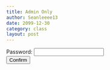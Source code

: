 ```yaml
---
title: Admin Only
author: Seanleeee13
date: 2099-12-30
category: class
layout: post
---
```


<form>
Password: <input id="password" type="password" id="password"><br>
<input type="button" value="Confirm" id="confirm">
</form>
<div id="div"></div>

<script type="text/javascript">
  var btn = document.getElementById("confirm");
  var pswd = document.getElementById("password");
  var div = document.getElementById("div");
  var add = false;

  btn.addEventListener("click", function() {
    if (pswd.value == "drowssap") {
      div.innerHTML = "<a href=\"https://docs.google.com/forms/d/1dglxEnO3Uq9pGc56zSYoccN2YD5sWn0q3UxPcI6Z-c4/edit\">Link</a>"
    } else {
      alert("Incorrect Password");
    }
  })
</script>
